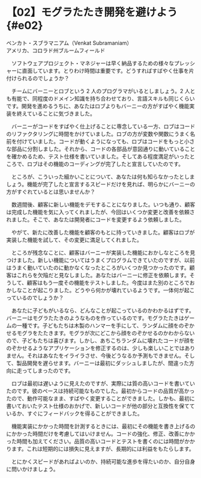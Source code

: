 # 【02】モグラたたき開発を避けよう{#e02}

<div class="author">ベンカト・スブラマニアム（Venkat Subramaniam）</div>
<div class="author_address">アメリカ、コロラド州ブルームフィールド</div>

　ソフトウェアプロジェクト・マネジャーは早く納品するための様々なプレッシャーに直面しています。とりわけ時間は重要です。どうすればすばやく仕事を片付けられるのでしょうか？

　チームにバーニーとロブという 2 人のプログラマがいるとしましょう。2 人とも有能で、同程度のドメイン知識を持ち合わせており、言語スキルも同じくらいです。開発を進めるうちに、あなたはロブよりもバーニーの方がすばやく機能実装を終えていることに気づきました。

　バーニーがコードをすばやく仕上げることに専念している一方、ロブはコードのリファクタリングに時間をかけていました。ロブの方が変数や関数にうまく名前を付けていました。コードが動くようになっても、ロブはコードをもっと小さな部品に分割しました。それから、コードの各部品が意図通りに動いていることを確かめるため、テスト仕様を書いていました。そしてある程度満足がいったところで、ロブはその機能のコーディングが完了したと宣言していたのです。

　ところが、こういった細かいことについて、あなたは何も知らなかったとしましょう。機能が完了したと宣言するスピードだけを見れば、明らかにバーニーの方がすぐれているとは思いませんか？

　数週間後、顧客に新しい機能をデモすることになりました。いつも通り、顧客は完成した機能を気に入ってくれましたが、今回はいくつか変更と改善を依頼されました。そこで、あなたは開発者にコードを変更するよう依頼しました。

　やがて、新たに改善した機能を顧客のもとに持っていきました。顧客はロブが実装した機能を試して、その変更に満足してくれました。

　ところが残念なことに、顧客はバーニーが実装した機能におかしなところを見つけました。新しい機能についてはうまくプログラムできていたのですが、以前はうまく動いていたのに動かなくなったところがいくつか見つかったのです。顧客はこれらを欠陥だと見なしました。あなたはバーニーに修正を依頼します。そうして、顧客はもう一度その機能をテストしました。今度はまた別のところでおかしなことが起こりました。どうやら何かが壊れているようです。一体何が起こっているのでしょうか？

　あなたに子どもがいるなら、どんなことが起こっているのかわかるはずです。バーニーはモグラたたきのようなものを作っているのです。モグラたたきはゲームの一種です。子どもたちは木製のハンマーを手にして、ランダムに顔をのぞかせるモグラをたたきます。モグラが次にどこから顔をのぞかせるのかわからないので、子どもたちは喜びます。しかし、あちこちランダムに壊れたコードが顔をのぞかせるようなアプリケーションを修正するのは、少しも楽しいことではありません。それはあなたをイライラさせ、今後どうなるか予測もできません。そして、製品開発を遅らせます。バーニーは最初にダッシュしましたが、間違った方向に走ってしまったのです。

　ロブは最初は遅いように見えたのですが、実際には質の高いコードを書いていたのです。彼のペースは持続可能なものでした。最初からコードの品質が高かったので、動作可能なまま、すばやく変更することができました。しかも、最初に書いておいたテスト仕様のおかげで、新しいコードが他の部分と互換性を保てているか、すぐにフィードバックを得ることができました。

　機能実装にかかった時間を計測するときには、最初にその機能を書き上げるのにかかった時間だけを考慮してはいけません。コードの強化、修正、改善にかかった時間も加えてください。品質の高いコードとテストを書くのには時間がかかります。これは短期的には損失に見えますが、長期的には利益をもたらします。

　とにかくスピードがあればよいのか、持続可能な進歩を得たいのか、自分自身に問いかけましょう。
